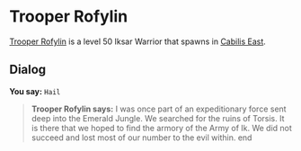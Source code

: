# Trooper Rofylin



[Trooper Rofylin](/npc/106071) is a level 50 Iksar Warrior that spawns in [Cabilis East](/zone/106).



## Dialog

**You say:** `Hail`



>**Trooper Rofylin says:** I was once part of an expeditionary force sent deep into the Emerald Jungle.  We searched for the ruins of Torsis. It is there that we hoped to find the armory of the Army of Ik.  We did not succeed and lost most of our number to the evil within.
end





